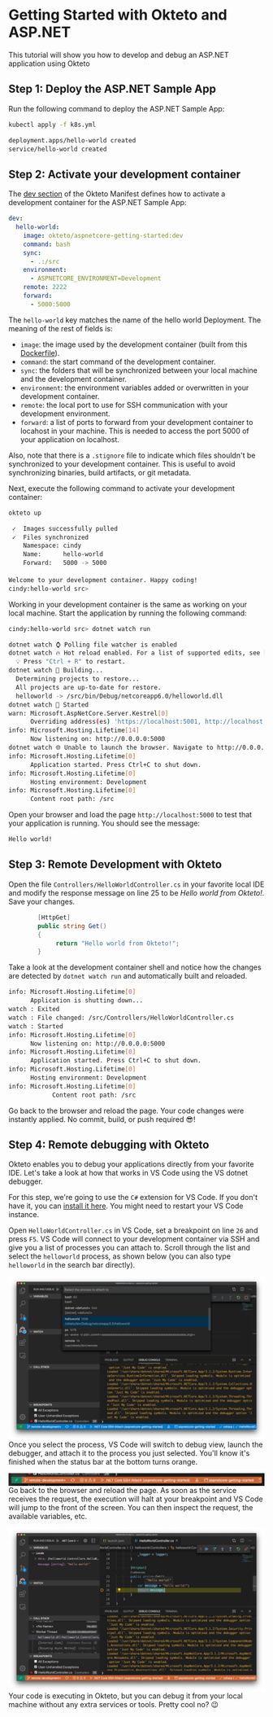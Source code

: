 # Getting Started with Okteto and ASP.NET

This tutorial will show you how to develop and debug an ASP.NET application using Okteto

## Step 1: Deploy the ASP.NET Sample App

Run the following command to deploy the ASP.NET Sample App:

```bash
kubectl apply -f k8s.yml
```

```bash
deployment.apps/hello-world created
service/hello-world created
```

## Step 2: Activate your development container

The [dev section](https://www.okteto.com/docs/reference/okteto-manifest/#dev-object-optional) of the Okteto Manifest defines how to activate a development container for the ASP.NET Sample App:

```yaml
dev:
  hello-world:
    image: okteto/aspnetcore-getting-started:dev
    command: bash
    sync: 
      - .:/src
    environment:
      - ASPNETCORE_ENVIRONMENT=Development
    remote: 2222
    forward:
      - 5000:5000
```

The `hello-world` key matches the name of the hello world Deployment. The meaning of the rest of fields is:

- `image`: the image used by the development container (built from this [Dockerfile](Dockerfile)).
- `command`: the start command of the development container.
- `sync`: the folders that will be synchronized between your local machine and the development container.
- `environment`: the environment variables added or overwritten in your development container.
- `remote`: the local port to use for SSH communication with your development environment.
- `forward`: a list of ports to forward from your development container to locahost in your machine. This is needed to access the port 5000 of your application on localhost.

Also, note that there is a `.stignore` file to indicate which files shouldn't be synchronized to your development container.
This is useful to avoid synchronizing binaries, build artifacts, or git metadata.

Next, execute the following command to activate your development container:

```bash
okteto up
```

```bash
 ✓  Images successfully pulled
 ✓  Files synchronized
    Namespace: cindy
    Name:      hello-world
    Forward:   5000 -> 5000

Welcome to your development container. Happy coding!
cindy:hello-world src>
```

Working in your development container is the same as working on your local machine.
Start the application by running the following command:

```bash
cindy:hello-world src> dotnet watch run
```

```bash
dotnet watch ⌚ Polling file watcher is enabled
dotnet watch 🔥 Hot reload enabled. For a list of supported edits, see https://aka.ms/dotnet/hot-reload.
  💡 Press "Ctrl + R" to restart.
dotnet watch 🔧 Building...
  Determining projects to restore...
  All projects are up-to-date for restore.
  helloworld -> /src/bin/Debug/netcoreapp6.0/helloworld.dll
dotnet watch 🚀 Started
warn: Microsoft.AspNetCore.Server.Kestrel[0]
      Overriding address(es) 'https://localhost:5001, http://localhost:5000'. Binding to endpoints defined via IConfiguration and/or UseKestrel() instead.
info: Microsoft.Hosting.Lifetime[14]
      Now listening on: http://0.0.0.0:5000
dotnet watch 🌐 Unable to launch the browser. Navigate to http://0.0.0.0:5000
info: Microsoft.Hosting.Lifetime[0]
      Application started. Press Ctrl+C to shut down.
info: Microsoft.Hosting.Lifetime[0]
      Hosting environment: Development
info: Microsoft.Hosting.Lifetime[0]
      Content root path: /src
```

Open your browser and load the page `http://localhost:5000` to test that your application is running.
You should see the message:

```bash
Hello world!
```

## Step 3: Remote Development with Okteto

Open the file `Controllers/HelloWorldController.cs` in your favorite local IDE and modify the response message on line 25 to be _Hello world from Okteto!_. Save your changes.

```csharp
        [HttpGet]
        public string Get()
        {
             return "Hello world from Okteto!";
        }
```

Take a look at the development container shell and notice how the changes are detected by `dotnet watch run` and automatically built and reloaded.

```bash
info: Microsoft.Hosting.Lifetime[0]
      Application is shutting down...
watch : Exited
watch : File changed: /src/Controllers/HelloWorldController.cs
watch : Started
info: Microsoft.Hosting.Lifetime[0]
      Now listening on: http://0.0.0.0:5000
info: Microsoft.Hosting.Lifetime[0]
      Application started. Press Ctrl+C to shut down.
info: Microsoft.Hosting.Lifetime[0]
      Hosting environment: Development
info: Microsoft.Hosting.Lifetime[0]
            Content root path: /src
```

Go back to the browser and reload the page. Your code changes were instantly applied. No commit, build, or push required 😎!

## Step 4: Remote debugging with Okteto

Okteto enables you to debug your applications directly from your favorite IDE. Let's take a look at how that works in VS Code using the VS dotnet debugger.

For this step, we're going to use the `C#` extension for VS Code. If you don't have it, you can [install it here](https://marketplace.visualstudio.com/items?itemName=ms-vscode.csharp#review-details). You might need to restart your VS Code instance.

Open `HelloWorldController.cs` in VS Code, set a breakpoint on line `26` and press `F5`. VS Code will connect to your development container via SSH and give you a list of processes you can attach to. Scroll through the list and select the `helloworld` process, as shown below (you can also type `helloworld` in the search bar directly).

<img align="left" src="images/aspnetcore-attach.png">

Once you select the process, VS Code will switch to debug view, launch the debugger, and attach it to the process you just selected. You'll know it's finished when the status bar at the bottom turns orange.

<img align="left" src="images/aspnetcore-connected.png">

Go back to the browser and reload the page. As soon as the service receives the request, the execution will halt at your breakpoint and VS Code will jump to the front of the screen. You can then inspect the request, the available variables, etc.

<img align="left" src="images/aspnetcore-debug.png">

Your code is executing in Okteto, but you can debug it from your local machine without any extra services or tools. Pretty cool no? 😉
